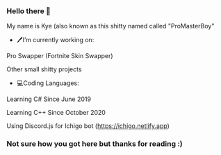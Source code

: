 ### Hello there 👋
My name is Kye (also known as this shitty named called "ProMasterBoy"
- 🖊I’m currently working on:

Pro Swapper (Fortnite Skin Swapper)

Other small shitty projects

- 💻Coding Languages:

Learning C# Since June 2019

Learning C++ Since October 2020

Using Discord.js for Ichigo bot (https://ichigo.netlify.app)



<h3> Not sure how you got here but thanks for reading :) </h3>
